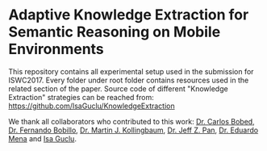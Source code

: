# Adaptive Knowledge Extraction for Semantic Reasoning on Mobile Environments
This repository contains all experimental setup used in the submission for ISWC2017.
Every folder under root folder contains resources used in the related section of the paper.
Source code of different "Knowledge Extraction" strategies can be reached from:
https://github.com/IsaGuclu/KnowledgeExtraction

We thank all collaborators who contributed to this work:
[Dr. Carlos Bobed](http://webdiis.unizar.es/people/cbobed/), [Dr. Fernando Bobillo](http://webdiis.unizar.es/~fbobillo/), [Dr. Martin J. Kollingbaum](http://www.abdn.ac.uk/ncs/people/profiles/m.j.kollingbaum),  [Dr. Jeff Z. Pan](http://homepages.abdn.ac.uk/jeff.z.pan/pages/),  [Dr. Eduardo Mena](http://webdiis.unizar.es/~mena/) and [Isa Guclu](http://pure.abdn.ac.uk:8080/portal/en/persons/isa-guclu(ee991178-0a58-43a7-8b8d-bd5f50f24083).html).
